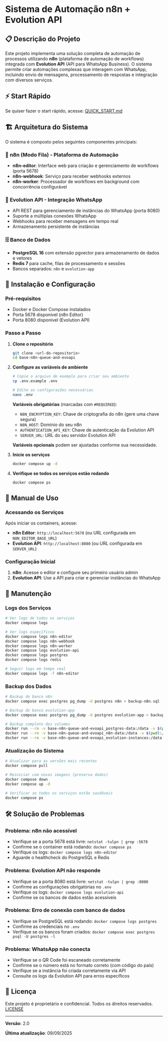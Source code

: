 # Sistema de Automação n8n + Evolution API

## 📋 Descrição do Projeto

Este projeto implementa uma solução completa de automação de processos utilizando **n8n** (plataforma de automação de workflows) integrada com **Evolution API** (API para WhatsApp Business). O sistema permite criar automações complexas que interagem com WhatsApp, incluindo envio de mensagens, processamento de respostas e integração com diversos serviços.

## ⚡ Start Rápido

Se quiser fazer o start rápido, acesse: [QUICK_START.md](QUICK_START.md)

## 🏗️ Arquitetura do Sistema

O sistema é composto pelos seguintes componentes principais:

### 🔧 **n8n (Modo Fila)** - Plataforma de Automação

- **n8n-editor**: Interface web para criação e gerenciamento de workflows (porta 5678)
- **n8n-webhook**: Serviço para receber webhooks externos
- **n8n-worker**: Processador de workflows em background com concorrência configurável

### 📱 **Evolution API** - Integração WhatsApp

- API REST para gerenciamento de instâncias do WhatsApp (porta 8080)
- Suporte a múltiplas conexões WhatsApp
- Webhooks para receber mensagens em tempo real
- Armazenamento persistente de instâncias

### 🗄️ **Banco de Dados**

- **PostgreSQL 16** com extensão pgvector para armazenamento de dados e vetores
- **Redis 7** para cache, filas de processamento e sessões
- Bancos separados: `n8n` e `evolution-app`

## 🚀 Instalação e Configuração

### Pré-requisitos

- Docker e Docker Compose instalados
- Porta 5678 disponível (n8n Editor)
- Porta 8080 disponível (Evolution API)

### Passo a Passo

1. **Clone o repositório**

   ```bash
   git clone <url-do-repositorio>
   cd base-n8n-queue-and-evoapi
   ```

2. **Configure as variáveis de ambiente**

   ```bash
   # Copie o arquivo de exemplo para criar seu ambiente
   cp .env.example .env

   # Edite as configurações necessárias
   nano .env
   ```

   **Variáveis obrigatórias** (marcadas com `#REQUIRED`):
   - `N8N_ENCRYPTION_KEY`: Chave de criptografia do n8n (gere uma chave segura)
   - `N8N_HOST`: Domínio do seu n8n
   - `AUTHENTICATION_API_KEY`: Chave de autenticação da Evolution API
   - `SERVER_URL`: URL do seu servidor Evolution API

   **Variáveis opcionais** podem ser ajustadas conforme sua necessidade.

3. **Inicie os serviços**

   ```bash
   docker compose up -d
   ```

4. **Verifique se todos os serviços estão rodando**
   ```bash
   docker compose ps
   ```

## 📖 Manual de Uso

### Acessando os Serviços

Após iniciar os containers, acesse:

- **n8n Editor**: `http://localhost:5678` (ou URL configurada em `N8N_EDITOR_BASE_URL`)
- **Evolution API**: `http://localhost:8080` (ou URL configurada em `SERVER_URL`)

### Configuração Inicial

1. **n8n**: Acesse o editor e configure seu primeiro usuário admin
2. **Evolution API**: Use a API para criar e gerenciar instâncias do WhatsApp

## 🔧 Manutenção

### Logs dos Serviços

```bash
# Ver logs de todos os serviços
docker compose logs

# Ver logs específicos
docker compose logs n8n-editor
docker compose logs n8n-webhook  
docker compose logs n8n-worker
docker compose logs evolution-api
docker compose logs postgres
docker compose logs redis

# Seguir logs em tempo real
docker compose logs -f n8n-editor
```

### Backup dos Dados

```bash
# Backup do banco n8n
docker compose exec postgres pg_dump -U postgres n8n > backup-n8n.sql

# Backup do banco evolution-app
docker compose exec postgres pg_dump -U postgres evolution-app > backup-evolution.sql

# Backup completo dos volumes
docker run --rm -v base-n8n-queue-and-evoapi_postgres-data:/data -v $(pwd):/backup alpine tar czf /backup/postgres-backup.tar.gz -C /data .
docker run --rm -v base-n8n-queue-and-evoapi_n8n-data:/data -v $(pwd):/backup alpine tar czf /backup/n8n-backup.tar.gz -C /data .
docker run --rm -v base-n8n-queue-and-evoapi_evolution-instances:/data -v $(pwd):/backup alpine tar czf /backup/evolution-backup.tar.gz -C /data .
```

### Atualização do Sistema

```bash
# Atualizar para as versões mais recentes
docker compose pull

# Reiniciar com novas imagens (preserva dados)
docker compose down
docker compose up -d

# Verificar se todos os serviços estão saudáveis
docker compose ps
```

## 🛠️ Solução de Problemas

### Problema: n8n não acessível

- Verifique se a porta 5678 está livre: `netstat -tulpn | grep :5678`
- Confirme se o container está rodando: `docker compose ps`
- Verifique os logs: `docker compose logs n8n-editor`
- Aguarde o healthcheck do PostgreSQL e Redis

### Problema: Evolution API não responde

- Verifique se a porta 8080 está livre: `netstat -tulpn | grep :8080`
- Confirme as configurações obrigatórias no `.env`
- Verifique os logs: `docker compose logs evolution-api`
- Confirme se os bancos de dados estão acessíveis

### Problema: Erro de conexão com banco de dados

- Verifique se PostgreSQL está rodando: `docker compose logs postgres`
- Confirme as credenciais no `.env`
- Verifique se os bancos foram criados: `docker compose exec postgres psql -U postgres -l`

### Problema: WhatsApp não conecta

- Verifique se o QR Code foi escaneado corretamente
- Confirme se o número está no formato correto (com código do país)  
- Verifique se a instância foi criada corretamente via API
- Consulte os logs da Evolution API para erros específicos

## 📄 Licença

Este projeto é proprietário e confidencial. Todos os direitos reservados. [LICENSE](LICENSE.txt)

---

**Versão**: 2.0

**Última atualização**: 09/09/2025
